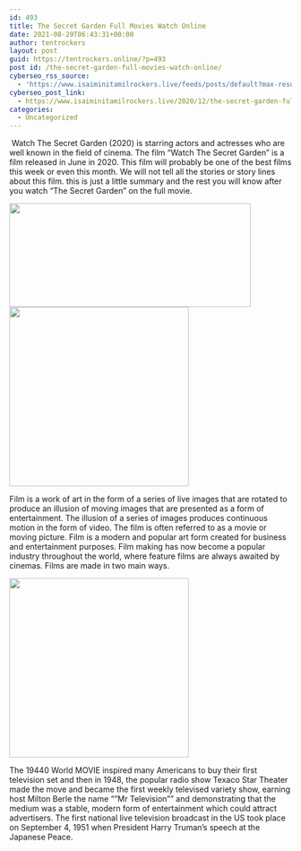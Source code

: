 ```yaml
---
id: 493
title: The Secret Garden Full Movies Watch Online
date: 2021-08-29T06:43:31+00:00
author: tentrockers
layout: post
guid: https://tentrockers.online/?p=493
post id: /the-secret-garden-full-movies-watch-online/
cyberseo_rss_source:
  - 'https://www.isaiminitamilrockers.live/feeds/posts/default?max-results=150&start-index=151'
cyberseo_post_link:
  - https://www.isaiminitamilrockers.live/2020/12/the-secret-garden-full-movies-watch.html
categories:
  - Uncategorized
---
```

<meta content="&nbsp;Watch The Secret Garden (2020) is starring actors and actresses who are well known in the field of cinema. The film &quot;Watch The Secret ..." name="twitter:description" />

  


<center>
</center>

&nbsp;Watch The Secret Garden (2020) is starring actors and actresses who are well known in the field of cinema. The film &#8220;Watch The Secret Garden&#8221; is a film released in June in 2020. This film will probably be one of the best films this week or even this month. We will not tell all the stories or story lines about this film. this is just a little summary and the rest you will know after you watch &#8220;The Secret Garden&#8221; on the full movie.<ins data-width="0" data-height="0" class="te1ad4beafe" data-domain="//aaaaaco.com" data-affquery="/81dee8bcaf/e1ad4beafe/?placementName=default"></ins>

<div class="separator">
  <a href="https://1.bp.blogspot.com/--WeJMD9u0ag/X9sThqAIj0I/AAAAAAAAACs/4puCSFA3bw0SS0kuRNaQndvk7m2Q80Q-QCLcBGAsYHQ/s1777/the-secret-garden-1.jpg" imageanchor="1"><img loading="lazy" border="0" data-original-height="852" data-original-width="1777" height="185" src="https://1.bp.blogspot.com/--WeJMD9u0ag/X9sThqAIj0I/AAAAAAAAACs/4puCSFA3bw0SS0kuRNaQndvk7m2Q80Q-QCLcBGAsYHQ/w431-h185/the-secret-garden-1.jpg" width="431" /></a>
</div>

<div class="separator">
  <a href="https://aaaaaco.com/b7e8e06d99/d864562242/?placementName=default" imageanchor="1" target="_blank" rel="noopener"><img border="0" data-original-height="166" data-original-width="800" src="https://1.bp.blogspot.com/-NUmPbjBIE_Q/X9sTtwmxYNI/AAAAAAAAACw/iWn6fHbXRQAXkUf5Qj36Y0Barvg_Tql2wCLcBGAsYHQ/s320/unnamed.gif" width="320" /></a>
</div>

Film is a work of art in the form of a series of live images that are rotated to produce an illusion of moving images that are presented as a form of entertainment. The illusion of a series of images produces continuous motion in the form of video. The film is often referred to as a movie or moving picture. Film is a modern and popular art form created for business and entertainment purposes. Film making has now become a popular industry throughout the world, where feature films are always awaited by cinemas. Films are made in two main ways.<ins data-width="0" data-height="0" class="te1ad4beafe" data-domain="//aaaaaco.com" data-affquery="/81dee8bcaf/e1ad4beafe/?placementName=default"></ins>

<div class="separator">
  <a href="https://aaaaaco.com/b7e8e06d99/d864562242/?placementName=default" imageanchor="1" target="_blank" rel="noopener"><img border="0" data-original-height="166" data-original-width="800" src="https://1.bp.blogspot.com/-AQGwYNhQoEY/X9sT4l447FI/AAAAAAAAAC4/-4vLh9y8_zoK0dUqB81lKKGJF_Id7KpGQCLcBGAsYHQ/s320/unnamed.gif" width="320" /></a>
</div>

<ins data-width="0" data-height="0" class="te1ad4beafe" data-domain="//aaaaaco.com" data-affquery="/81dee8bcaf/e1ad4beafe/?placementName=default"></ins>

The 19440 World MOVIE inspired many Americans to buy their first television set and then in 1948, the popular radio show Texaco Star Theater made the move and became the first weekly televised variety show, earning host Milton Berle the name “”Mr Television”” and demonstrating that the medium was a stable, modern form of entertainment which could attract advertisers. The first national live television broadcast in the US took place on September 4, 1951 when President Harry Truman’s speech at the Japanese Peace.<ins data-width="0" data-height="0" class="te1ad4beafe" data-domain="//aaaaaco.com" data-affquery="/81dee8bcaf/e1ad4beafe/?placementName=default"></ins>

<center>
</center>